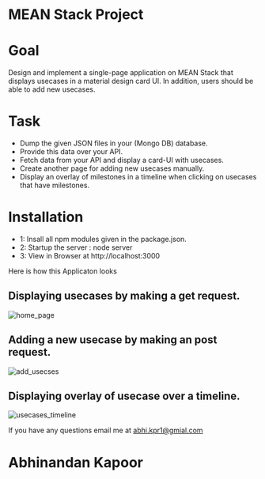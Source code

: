 # MEAN Stack Project

# Goal

Design and implement a single-page application on MEAN Stack that displays usecases in a material design card UI. In addition, users should be able to add new usecases. 

# Task

* Dump the given JSON files in your (Mongo DB) database.
* Provide this data over your API.
* Fetch data from your API and display a card-UI with usecases. 
* Create another page for adding new usecases manually.
* Display an overlay of milestones in a timeline when clicking on usecases that have milestones. 

# Installation

* 1: Insall all npm modules given in the package.json.
* 2: Startup the server : node server
* 3: View in Browser at http://localhost:3000


Here is how this Applicaton looks
## Displaying usecases by making a get request.
![home_page](https://cloud.githubusercontent.com/assets/8202614/19828919/b5568d1c-9dd3-11e6-82dc-da15cd156746.jpg)

## Adding a new usecase by making an post request.
![add_usecses](https://cloud.githubusercontent.com/assets/8202614/19828918/b555a258-9dd3-11e6-8c79-1671c91108a3.jpg)

## Displaying overlay of usecase over a timeline.
![usecases_timeline](https://cloud.githubusercontent.com/assets/8202614/19828920/b557559e-9dd3-11e6-9dce-e44fb66d4ba4.jpg)

If you have any questions email me  at [abhi.kpr1@gmial.com](mailto:abhi.kpr1@gmial.com) 






# Abhinandan Kapoor

